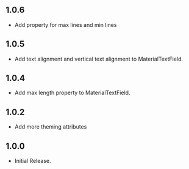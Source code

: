 ## 1.0.6
* Add property for max lines and min lines

## 1.0.5
* Add text alignment and vertical text alignment to MaterialTextField.

## 1.0.4
* Add max length property to MaterialTextField.

## 1.0.2
* Add more theming attributes

## 1.0.0
* Initial Release.
